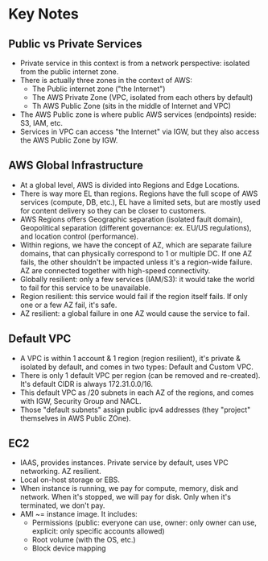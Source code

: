 # Key Notes

## Public vs Private Services

* Private service in this context is from a network perspective: isolated from the public internet zone.
* There is actually three zones in the context of AWS:
    - The Public internet zone ("the Internet")
    - The AWS Private Zone (VPC, isolated from each others by default)
    - Th AWS Public Zone (sits in the middle of Internet and VPC)
* The AWS Public zone is where public AWS services (endpoints) reside: S3, IAM, etc.
* Services in VPC can access "the Internet" via IGW, but they also access the AWS Public Zone by IGW.

## AWS Global Infrastructure

* At a global level, AWS is divided into Regions and Edge Locations.
* There is way more EL than regions. Regions have the full scope of AWS services (compute, DB, etc.), EL have a limited sets, but are mostly used for content delivery so they can be closer to customers.
* AWS Regions offers Geographic separation (isolated fault domain), Geopolitical separation (different governance: ex. EU/US regulations), and location control (performance).
* Within regions, we have the concept of AZ, which are separate failure domains, that can physically correspond to 1 or multiple DC. If one AZ fails, the other shouldn't be impacted unless it's a region-wide failure. AZ are connected together with high-speed connectivity.
* Globally resilient: only a few services (IAM/S3): it would take the world to fail for this service to be unavailable.
* Region resilient: this service would fail if the region itself fails. If only one or a few AZ fail, it's safe.
* AZ resilient: a global failure in one AZ would cause the service to fail.

## Default VPC

* A VPC is within 1 account & 1 region (region resilient), it's private & isolated by default, and comes in two types: Default and Custom VPC.
* There is only 1 default VPC per region (can be removed and re-created). It's default CIDR is always 172.31.0.0/16.
* This default VPC as /20 subnets in each AZ of the regions, and comes with IGW, Security Group and NACL.
* Those "default subnets" assign public ipv4 addresses (they "project" themselves in AWS Public ZOne).

## EC2

* IAAS, provides instances. Private service by default, uses VPC networking. AZ resilient.
* Local on-host storage or EBS.
* When instance is running, we pay for compute, memory, disk and network. When it's stopped, we will pay for disk. Only when it's terminated, we don't pay.
* AMI ~= instance image. It includes:
    - Permissions (public: everyone can use, owner: only owner can use, explicit: only specific accounts allowed)
    - Root volume (with the OS, etc.)
    - Block device mapping